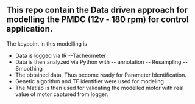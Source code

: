 ## This repo contain the Data driven approach for modelling the PMDC (12v - 180 rpm) for control application.
The keypoint in this modelling is 
- Data is logged via IR --Tacheometer
- Data is then analyzed via Python with
     -- annotation
     -- Resampling
     -- Smoothing
- The obtained data, Thus become ready for Parameter Identification.
- Genetic algorithm and TF identifier were used for modeling
- The Matlab is then used for validating the modelled motor with real value of motor captured from logger.
